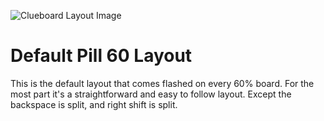 ![Clueboard Layout Image](https://i.imgur.com/86mrAwZ.png)

# Default Pill 60 Layout

This is the default layout that comes flashed on every 60% board. For the most
part it's a straightforward and easy to follow layout. Except the backspace is split, and right shift is split.